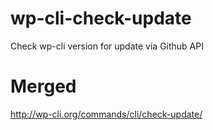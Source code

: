 wp-cli-check-update
===================

Check wp-cli version for update via Github API

# Merged

http://wp-cli.org/commands/cli/check-update/
